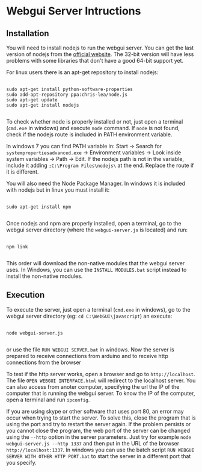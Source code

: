 <!DOCTYPE html>
<html>
<head>
	<title>Readme Webgui Server</title>
</head>
<body>
<h1>Webgui Server Intructions</h1>

<h2>Installation</h2>
<p>You will need to install nodejs to run the webgui server. You can get the last version of nodejs from the <a href="http://nodejs.org/">official website</a>. The 32-bit version will have less problems with some libraries that don't have a good 64-bit support yet.</p>
<p>For linux users there is an apt-get repository to install nodejs:</p>
<pre>
	<code>
sudo apt-get install python-software-properties
sudo add-apt-repository ppa:chris-lea/node.js
sudo apt-get update
sudo apt-get install nodejs
	</code>
</pre>

<p>To check whether node is properly installed or not, just open a terminal (<code>cmd.exe</code> in windows) and execute <code>node</code> command. If <code>node</code> is not found, check if the nodejs route is included in PATH environment variable.</p>
<p>In windows 7 you can find PATH variable in: Start -&gt; Search for <code>systempropertiesadvanced.exe</code> -&gt; Environment variables -&gt; Look inside system variables -&gt; Path -&gt; Edit. If the nodejs path is not in the variable, include it adding <code>;C:\Program Files\nodejs\</code> at the end. Replace the route if it is different.</p>
<p>You will also need the Node Package Manager. In windows it is included with nodejs but in linux you must install it:</p>
<pre>
	<code>
sudo apt-get install npm
	</code>
</pre>

<p>Once nodejs and npm are properly installed, open a terminal, go to the webgui server directory (where the <code>webgui-server.js</code> is located) and run:</p>
<pre>
	<code>
npm link
	</code>
</pre>
<p>This order will download the non-native modules that the webgui server uses. In Windows, you can use the <code>INSTALL MODULES.bat</code> script instead to install the non-native modules.</p>

<h2>Execution</h2>
<p>To execute the server, just open a terminal (<code>cmd.exe</code> in windows), go to the webgui server directory (eg: <code>cd C:\WebGUI\javascript</code>) an execute:
<pre>
	<code>
node webgui-server.js
	</code>
</pre>
<p>or use the file <code>RUN WEBGUI SERVER.bat</code> in windows. Now the server is prepared to receive connections from arduino and to receive http connections from the browser</p>
<p>To test if the http server works, open a browser and go to <code>http://localhost</code>. The file <code>OPEN WEBGUI INTERFACE.html</code> will redirect to the localhost server. You can also access from anoter computer, specifying the url the IP of the computer that is running the webgui server. To know the IP of the computer, open a terminal and run <code>ipconfig</code>.</p>
<p>If you are using skype or other software that uses port 80, an error may occur when trying to start the server. To solve this, close the program that is using the port and try to restart the server again. If the problem persists or you cannot close the program, the web port of the server can be changed using the <code>--http</code> option in the server parameters. Just try for example <code>node webgui-server.js --http 1337</code> and then put in the URL of the browser <code>http://localhost:1337</code>. In windows you can use the batch script <code>RUN WEBGUI SERVER WITH OTHER HTTP PORT.bat</code> to start the server in a different port that you specify.</p>
</body>
</html>

